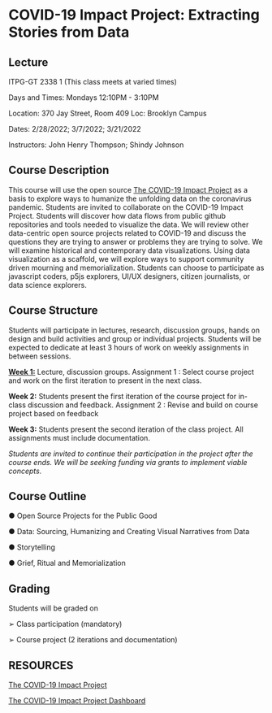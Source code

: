 # COVID-19 Impact Project: Extracting Stories from Data

## Lecture
ITPG-GT 2338 1 (This class meets at varied times)

Days and Times: Mondays 12:10PM - 3:10PM

Location: 370 Jay Street, Room 409 Loc: Brooklyn Campus

Dates: 2/28/2022; 3/7/2022; 3/21/2022

Instructors: John Henry Thompson; Shindy Johnson

## Course Description
This course will use the open source [The COVID-19 Impact Project](https://covid19impactproject.com/) as a basis to explore ways to humanize the unfolding data on the coronavirus pandemic. Students are invited to collaborate on the COVID-19 Impact Project. Students will discover how data flows from public github repositories and tools needed to visualize the data. We will review other data-centric open source projects related to COVID-19 and discuss the questions they are trying to answer or problems they are trying to solve. We will examine historical and contemporary data visualizations. Using data visualization as a scaffold, we will explore ways to support community driven mourning and memorialization. Students can choose to participate as javascript coders, p5js explorers, UI/UX designers, citizen journalists, or data science explorers.

## Course Structure
Students will participate in lectures, research, discussion groups, hands on design and build
activities and group or individual projects. Students will be expected to dedicate at least 3 hours
of work on weekly assignments in between sessions.

**[Week 1:](Week1.md)** Lecture, discussion groups. Assignment 1 : Select course project and work on the first
iteration to present in the next class.

**Week 2:**  Students present the first iteration of the course project for in-class discussion and
feedback. Assignment 2 : Revise and build on course project based on feedback

**Week 3:** Students present the second iteration of the class project. All assignments must include
documentation.

*Students are invited to continue their participation in the project after the course ends. We will be seeking funding via grants to implement viable concepts.*

## Course Outline
● Open Source Projects for the Public Good

● Data: Sourcing, Humanizing and Creating Visual Narratives from Data

● Storytelling

● Grief, Ritual and Memorialization

## Grading
Students will be graded on

➢ Class participation (mandatory)

➢ Course project (2 iterations and documentation)

## RESOURCES
[The COVID-19 Impact Project](https://covid19impactproject.com/)

[The COVID-19 Impact Project Dashboard](https://epvisual.com/COVID-19-Impact/Dashboard/a0/)

